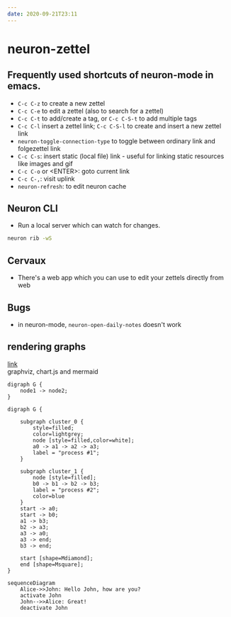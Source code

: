 ```yaml
---
date: 2020-09-21T23:11
---
```


# neuron-zettel

## Frequently used shortcuts of neuron-mode in emacs. 

- `C-c C-z` to create a new zettel
- `C-c C-e` to edit a zettel (also to search for a zettel)
- `C-c C-t` to add/create a tag, or `C-c C-S-t` to add multiple tags
- `C-c C-l` insert a zettel link; `C-c C-S-l` to create and insert a new zettel link
- `neuron-toggle-connection-type` to toggle between ordinary link and folgezettel link
- `C-c C-s`: insert static (local file) link - useful for linking static resources like images and gif
- `C-c C-o` or \<ENTER\>: goto current link
- `C-c C-,`: visit uplink
- `neuron-refresh`: to edit neuron cache


## Neuron CLI

- Run a local server which can watch for changes.
```bash
neuron rib -wS
```

## Cervaux
- There's a web app which you can use to edit your zettels directly from web

## Bugs
- in neuron-mode, `neuron-open-daily-notes` doesn't work


## rendering graphs
[link](https://aca.github.io/c34ea231.html)  
graphviz, chart.js and mermaid  

```{.graphviz}
digraph G {
    node1 -> node2;
}
```

```{.graphviz}
digraph G {

	subgraph cluster_0 {
		style=filled;
		color=lightgrey;
		node [style=filled,color=white];
		a0 -> a1 -> a2 -> a3;
		label = "process #1";
	}

	subgraph cluster_1 {
		node [style=filled];
		b0 -> b1 -> b2 -> b3;
		label = "process #2";
		color=blue
	}
	start -> a0;
	start -> b0;
	a1 -> b3;
	b2 -> a3;
	a3 -> a0;
	a3 -> end;
	b3 -> end;

	start [shape=Mdiamond];
	end [shape=Msquare];
}
```

```{.mermaid}
sequenceDiagram
    Alice->>John: Hello John, how are you?
    activate John
    John-->>Alice: Great!
    deactivate John
```
